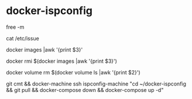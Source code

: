 # docker-ispconfig

free -m

cat /etc/issue

docker images |awk '{print $3}'

docker rmi $(docker images |awk '{print $3}')

docker volume rm $(docker volume ls |awk '{print $2}')

git cmt && docker-machine ssh ispconfig-machine "cd ~/docker-ispconfig  && git pull && docker-compose down && docker-compose up -d"

